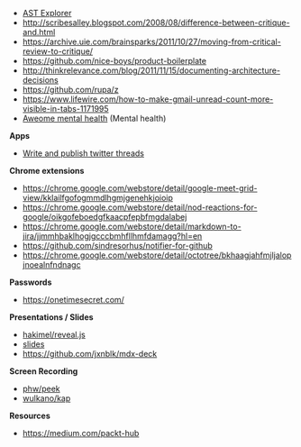 - [AST Explorer](https://astexplorer.net/)
- http://scribesalley.blogspot.com/2008/08/difference-between-critique-and.html
- https://archive.uie.com/brainsparks/2011/10/27/moving-from-critical-review-to-critique/
- https://github.com/nice-boys/product-boilerplate
- http://thinkrelevance.com/blog/2011/11/15/documenting-architecture-decisions
- https://github.com/rupa/z
- https://www.lifewire.com/how-to-make-gmail-unread-count-more-visible-in-tabs-1171995
- [Aweome mental health](https://dreamingechoes.github.io/awesome-mental-health/) (Mental health)

**Apps**

- [Write and publish twitter threads](https://typefully.app/)

**Chrome extensions**

- https://chrome.google.com/webstore/detail/google-meet-grid-view/kklailfgofogmmdlhgmjgenehkjoioip
- https://chrome.google.com/webstore/detail/nod-reactions-for-google/oikgofeboedgfkaacpfepbfmgdalabej
- https://chrome.google.com/webstore/detail/markdown-to-jira/jjmmhbaklhogjgcccbmhfllhmfdamagg?hl=en
- https://github.com/sindresorhus/notifier-for-github
- https://chrome.google.com/webstore/detail/octotree/bkhaagjahfmjljalopjnoealnfndnagc

**Passwords**

- https://onetimesecret.com/

**Presentations / Slides**

- [hakimel/reveal.js](https://github.com/hakimel/reveal.js)
- [slides](https://slides.com/)
- https://github.com/jxnblk/mdx-deck

**Screen Recording**

- [phw/peek](https://github.com/phw/peek)
- [wulkano/kap](https://github.com/wulkano/kap)

**Resources**

- https://medium.com/packt-hub
